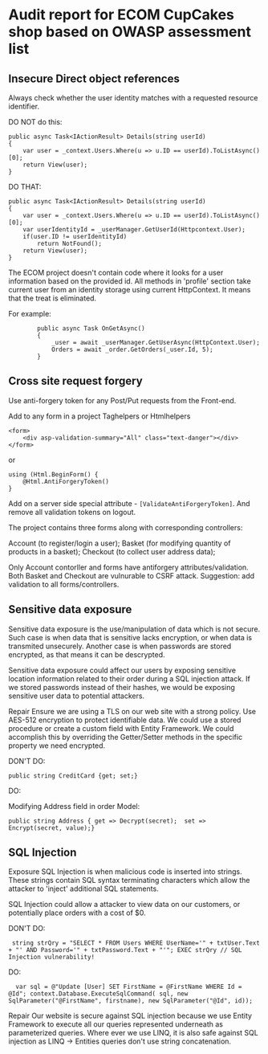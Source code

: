 # Audit report for ECOM CupCakes shop based on OWASP assessment list

## Insecure Direct object references
Always check whether the user identity matches with a requested resource identifier.

DO NOT do this:

```
public async Task<IActionResult> Details(string userId)
{
    var user = _context.Users.Where(u => u.ID == userId).ToListAsync()[0];
    return View(user);
}
```

DO THAT:

```
public async Task<IActionResult> Details(string userId)
{
    var user = _context.Users.Where(u => u.ID == userId).ToListAsync()[0];
    var userIdentityId = _userManager.GetUserId(Httpcontext.User);
    if(user.ID != userIdentityId)
        return NotFound();
    return View(user);
}
```

The ECOM project doesn't contain code where it looks for a user information based on the provided id. All methods in 'profile' section take current user from an identity storage using current HttpContext. It means that the treat is eliminated.

For example:

```
        public async Task OnGetAsync()
        {
            _user = await _userManager.GetUserAsync(HttpContext.User);
            Orders = await _order.GetOrders(_user.Id, 5);
        }
```

## Cross site request forgery

Use anti-forgery token for any Post/Put requests from the Front-end.

Add to any form in a project Taghelpers or Htmlhelpers

```
<form>
    <div asp-validation-summary="All" class="text-danger"></div>
</form>
```
or
```
using (Html.BeginForm() {
    @Html.AntiForgeryToken()
}
```

Add on a server side special attribute - `[ValidateAntiForgeryToken]`. And remove all validation tokens on logout.

The project contains three forms along with corresponding controllers:

Account (to register/login a user);
Basket (for modifying quantity of products in a basket);
Checkout (to collect user address data);

Only Account contorller and forms have antiforgery attributes/validation. Both Basket and Checkout are vulnurable to CSRF attack. Suggestion: add validation to all forms/controllers.



## Sensitive data exposure
Sensitive data exposure is the use/manipulation of data which is not secure. Such case is when data that is sensitive lacks encryption, or when data is transmited unsecurely. Another case is when passwords are stored encrypted, as that means it can be descrypted.

Sensitive data exposure could affect our users by exposing sensitive location information related to their order during a SQL injection attack. If we stored passwords instead of their hashes, we would be exposing sensitive user data to potential attackers.

Repair
Ensure we are using a TLS on our web site with a strong policy. Use AES-512 encryption to protect identifiable data. We could use a stored procedure or create a custom field with Entity Framework. We could accomplish this by overriding the Getter/Setter methods in the specific property we need encrypted.

DON'T DO:

	public string CreditCard {get; set;}


DO:

Modifying Address field in order Model:

`public string Address { get => Decrypt(secret);  set => Encrypt(secret, value);}`


## SQL Injection
Exposure
SQL Injection is when malicious code is inserted into strings. These strings contain SQL syntax terminating characters which allow the attacker to 'inject' additional SQL statements.

SQL Injection could allow a attacker to view data on our customers, or potentially place orders with a cost of $0.

DON'T DO:

`  string strQry = "SELECT * FROM Users WHERE UserName='" + txtUser.Text + "' AND Password='" + txtPassword.Text + "'";
   EXEC strQry // SQL Injection vulnerability!
`

DO:

`  var sql = @"Update [User] SET FirstName = @FirstName WHERE Id = @Id";
   context.Database.ExecuteSqlCommand(
      sql,
      new SqlParameter("@FirstName", firstname),
      new SqlParameter("@Id", id));`

Repair
Our website is secure against SQL injection because we use Entity Framework to execute all our queries represented underneath as parameterized queries. Where ever we use LINQ, it is also safe against SQL injection as LINQ -> Entities queries don't use string concatenation.